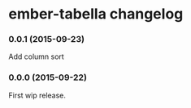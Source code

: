 # ember-tabella changelog

### 0.0.1 (2015-09-23)

Add column sort

### 0.0.0 (2015-09-22)

First wip release.